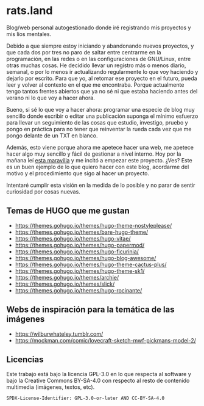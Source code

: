 # rats.land

Blog/web personal autogestionado donde iré registrando mis proyectos y mis líos mentales.

Debido a que siempre estoy iniciando y abandonando nuevos proyectos, y que cada dos por tres no paro de saltar entre centrarme en la programación, en las redes o en las configuraciones de GNU/Linux, entre otras muchas cosas. He decidido llevar un registro más o menos diario, semanal, o por lo menos ir actualizando regularmente lo que voy haciendo y dejarlo por escrito. Para que yo, al retomar ese proyecto en el futuro, pueda leer y volver al contexto en el que me encontraba. Porque actualmente tengo tantos frentes abiertos que ya no sé ni que estaba haciendo antes del verano ni lo que voy a hacer ahora.

Bueno, si sé lo que voy a hacer ahora: programar una especie de blog muy sencillo donde escribir o editar una publicación suponga el mínimo esfuerzo para llevar un seguimiento de las cosas que estudio, investigo, pruebo y pongo en práctica para no tener que reinventar la rueda cada vez que me pongo delante de un TXT en blanco.

Además, esto viene porque ahora me apetece hacer una web, me apetece hacer algo muy sencillo y fácil de gestionar a nivel interno. Hoy por la mañana leí [esta maravilla](http://motherfuckingwebsite.com/) y me incitó a empezar este proyecto. ¿Ves? Este es un buen ejemplo de lo que quiero hacer con este blog, acordarme del motivo y el procedimiento que sigo al hacer un proyecto.

Intentaré cumplir esta visión en la medida de lo posible y no parar de sentir curiosidad por cosas nuevas.

## Temas de HUGO que me gustan

- https://themes.gohugo.io/themes/hugo-theme-nostyleplease/
- https://themes.gohugo.io/themes/bare-hugo-theme/
- https://themes.gohugo.io/themes/hugo-vitae/
- https://themes.gohugo.io/themes/hugo-papermod/
- https://themes.gohugo.io/themes/hugo-ficurinia/
- https://themes.gohugo.io/themes/hugo-blog-awesome/
- https://themes.gohugo.io/themes/hugo-theme-cactus-plus/
- https://themes.gohugo.io/themes/hugo-theme-sk1/
- https://themes.gohugo.io/themes/archie/
- https://themes.gohugo.io/themes/slick/
- https://themes.gohugo.io/themes/hugo-rocinante/

## Webs de inspiración para la temática de las imágenes

- https://wilburwhateley.tumblr.com/
- https://mockman.com/comic/lovecraft-sketch-mwf-pickmans-model-2/

## Licencias

Este trabajo está bajo la licencia GPL-3.0 en lo que respecta al software y 
bajo la Creative Commons BY-SA-4.0 con respecto al resto de contenido 
multimedia (imágenes, textos, etc).

`SPDX-License-Identifier: GPL-3.0-or-later AND CC-BY-SA-4.0`
